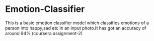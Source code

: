 # Emotion-Classifier
This is a basic emotion classifier model which classifies emotions of a person into happy,sad etc in an input photo.It has got an accuracy of around 94% (coursera assignment-2)
